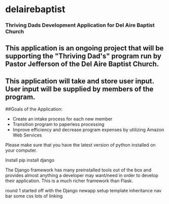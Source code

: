 # delairebaptist
### Thriving Dads Development Application for Del Aire Baptist Church

## This application is an ongoing project that will be supporting the "Thriving Dad's" program run by Pastor Jefferson of the Del Aire Baptist Church. 
## This application will take and store user input. User input will be supplied by members of the program. 

##Goals of the Application:

- Create an intake process for each new member 
- Transition program to paperless processing 
- Improve efficiency and decrease program expenses by utilizing Amazon Web Services 


Please make sure that you have the latest version of python installed on your computer. 


Install
pip install django

The Django framework has many preinstalled tools out of the box and provides almost anything a developer may want/need in order to develop their application. This is a much richer framework than Flask.


round 1
started off with the Django newapp setup
template inheritance 
nav bar
some css
lots of linking 
